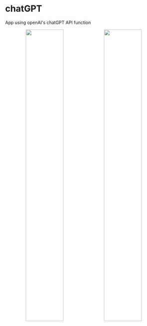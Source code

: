 # chatGPT
App using openAI's chatGPT API function


<p align="center">
  <img src="https://github.com/traeumen927/chatGPT/assets/18188727/71d8907e-05e9-4812-adf1-58dda4c9f369" align="center" width="49%">
  <img src="https://github.com/traeumen927/chatGPT/assets/18188727/9c7c6e81-7cc5-4154-b650-8d2e9040bddb" align="center" width="49%">
</p>
